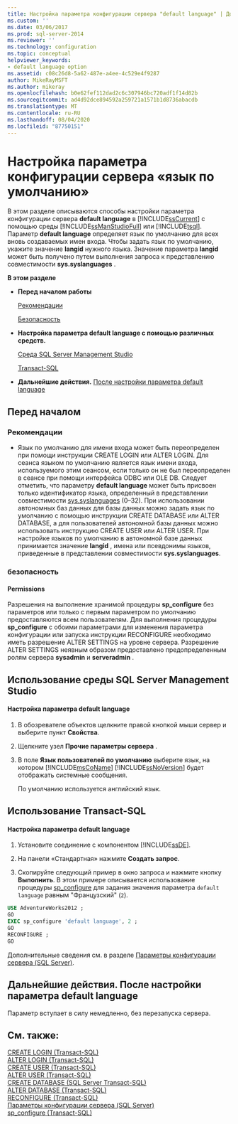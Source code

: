 ```yaml
---
title: Настройка параметра конфигурации сервера "default language" | Документы Майкрософт
ms.custom: ''
ms.date: 03/06/2017
ms.prod: sql-server-2014
ms.reviewer: ''
ms.technology: configuration
ms.topic: conceptual
helpviewer_keywords:
- default language option
ms.assetid: c08c26d8-5a62-487e-a4ee-4c529e4f9287
author: MikeRayMSFT
ms.author: mikeray
ms.openlocfilehash: b0e62fef112dad2c6c307946bc720adf1f14d82b
ms.sourcegitcommit: ad4d92dce894592a259721a1571b1d8736abacdb
ms.translationtype: MT
ms.contentlocale: ru-RU
ms.lasthandoff: 08/04/2020
ms.locfileid: "87750151"
---
```

# <a name="configure-the-default-language-server-configuration-option"></a>Настройка параметра конфигурации сервера «язык по умолчанию»
  В этом разделе описываются способы настройки параметра конфигурации сервера **default language** в [!INCLUDE[ssCurrent](../../includes/sscurrent-md.md)] с помощью среды [!INCLUDE[ssManStudioFull](../../includes/ssmanstudiofull-md.md)] или [!INCLUDE[tsql](../../includes/tsql-md.md)]. Параметр **default language** определяет язык по умолчанию для всех вновь создаваемых имен входа. Чтобы задать язык по умолчанию, укажите значение **langid** нужного языка. Значение параметра **langid** может быть получено путем выполнения запроса к представлению совместимости **sys.syslanguages** .  
  
 **В этом разделе**  
  
-   **Перед началом работы**  
  
     [Рекомендации](#Recommendations)  
  
     [Безопасность](#Security)  
  
-   **Настройка параметра default language с помощью различных средств.**  
  
     [Среда SQL Server Management Studio](#SSMSProcedure)  
  
     [Transact-SQL](#TsqlProcedure)  
  
-   **Дальнейшие действия.**  [После настройки параметра default language](#FollowUp)  
  
##  <a name="before-you-begin"></a><a name="BeforeYouBegin"></a> Перед началом  
  
###  <a name="recommendations"></a><a name="Recommendations"></a> Рекомендации  
  
-   Язык по умолчанию для имени входа может быть переопределен при помощи инструкции CREATE LOGIN или ALTER LOGIN. Для сеанса языком по умолчанию является язык имени входа, используемого этим сеансом, если только он не был переопределен в сеансе при помощи интерфейса ODBC или OLE DB. Следует отметить, что параметру **default language** может быть присвоен только идентификатор языка, определенный в представлении совместимости [sys.syslanguages](/sql/relational-databases/system-compatibility-views/sys-syslanguages-transact-sql) (0–32). При использовании автономных баз данных для базы данных можно задать язык по умолчанию с помощью инструкции CREATE DATABASE или ALTER DATABASE, а для пользователей автономной базы данных можно использовать инструкцию CREATE USER или ALTER USER. При настройке языков по умолчанию в автономной базе данных принимается значение **langid** , имена или псевдонимы языков, приведенные в представлении совместимости **sys.syslanguages**.  
  
###  <a name="security"></a><a name="Security"></a> безопасность  
  
####  <a name="permissions"></a><a name="Permissions"></a> Permissions  
 Разрешения на выполнение хранимой процедуры **sp_configure** без параметров или только с первым параметром по умолчанию предоставляются всем пользователям. Для выполнения процедуры **sp_configure** с обоими параметрами для изменения параметра конфигурации или запуска инструкции RECONFIGURE необходимо иметь разрешение ALTER SETTINGS на уровне сервера. Разрешение ALTER SETTINGS неявным образом предоставлено предопределенным ролям сервера **sysadmin** и **serveradmin** .  
  
##  <a name="using-sql-server-management-studio"></a><a name="SSMSProcedure"></a> Использование среды SQL Server Management Studio  
  
#### <a name="to-configure-the-default-language-option"></a>Настройка параметра default language  
  
1.  В обозревателе объектов щелкните правой кнопкой мыши сервер и выберите пункт **Свойства**.  
  
2.  Щелкните узел **Прочие параметры сервера** .  
  
3.  В поле **Язык пользователей по умолчанию** выберите язык, на котором [!INCLUDE[msCoName](../../includes/msconame-md.md)] [!INCLUDE[ssNoVersion](../../includes/ssnoversion-md.md)] будет отображать системные сообщения.  
  
     По умолчанию используется английский язык.  
  
##  <a name="using-transact-sql"></a><a name="TsqlProcedure"></a> Использование Transact-SQL  
  
#### <a name="to-configure-the-default-language-option"></a>Настройка параметра default language  
  
1.  Установите соединение с компонентом [!INCLUDE[ssDE](../../includes/ssde-md.md)].  
  
2.  На панели «Стандартная» нажмите **Создать запрос**.  
  
3.  Скопируйте следующий пример в окно запроса и нажмите кнопку **Выполнить**. В этом примере описывается использование процедуры [sp_configure](/sql/relational-databases/system-stored-procedures/sp-configure-transact-sql) для задания значения параметра `default language` равным "Французский" (`2`).  
  
```sql  
USE AdventureWorks2012 ;  
GO  
EXEC sp_configure 'default language', 2 ;  
GO  
RECONFIGURE ;  
GO  
```  
  
 Дополнительные сведения см. в разделе [Параметры конфигурации сервера (SQL Server)](server-configuration-options-sql-server.md).  
  
##  <a name="follow-up-after-you-configure-the-default-language-option"></a><a name="FollowUp"></a> Дальнейшие действия. После настройки параметра default language  
 Параметр вступает в силу немедленно, без перезапуска сервера.  
  
## <a name="see-also"></a>См. также:  
 [CREATE LOGIN (Transact-SQL)](/sql/t-sql/statements/create-login-transact-sql)   
 [ALTER LOGIN (Transact-SQL)](/sql/t-sql/statements/alter-login-transact-sql)   
 [CREATE USER (Transact-SQL)](/sql/t-sql/statements/create-user-transact-sql)   
 [ALTER USER (Transact-SQL)](/sql/t-sql/statements/alter-user-transact-sql)   
 [CREATE DATABASE (SQL Server Transact-SQL)](/sql/t-sql/statements/create-database-sql-server-transact-sql)   
 [ALTER DATABASE (Transact-SQL)](/sql/t-sql/statements/alter-database-transact-sql)   
 [RECONFIGURE (Transact-SQL)](/sql/t-sql/language-elements/reconfigure-transact-sql)   
 [Параметры конфигурации сервера (SQL Server)](server-configuration-options-sql-server.md)   
 [sp_configure (Transact-SQL)](/sql/relational-databases/system-stored-procedures/sp-configure-transact-sql)  
  
  
